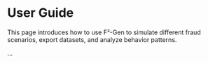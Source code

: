 # User Guide

This page introduces how to use F²-Gen to simulate different fraud scenarios, export datasets, and analyze behavior patterns.

...

